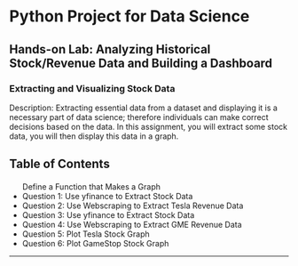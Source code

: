 # Python Project for Data Science
## Hands-on Lab: Analyzing Historical Stock/Revenue Data and Building a Dashboard
### Extracting and Visualizing Stock Data
Description: Extracting essential data from a dataset and displaying it is a necessary part of data science; therefore individuals can make correct decisions based on the data. In this assignment, you will extract some stock data, you will then display this data in a graph.
<h2>Table of Contents</h2>
<div class="alert alert-block alert-info" style="margin-top: 20px">
    <ul>
        Define a Function that Makes a Graph</li>
        <li>Question 1: Use yfinance to Extract Stock Data</li>
        <li>Question 2: Use Webscraping to Extract Tesla Revenue Data</li>
        <li>Question 3: Use yfinance to Extract Stock Data</li>
        <li>Question 4: Use Webscraping to Extract GME Revenue Data</li>
        <li>Question 5: Plot Tesla Stock Graph</li>
        <li>Question 6: Plot GameStop Stock Graph</li>
    </ul>
<p>
</div>

<hr>
